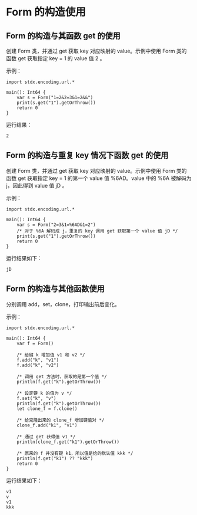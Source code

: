 # Form 的构造使用

## Form 的构造与其函数 get 的使用

创建 Form 类，并通过 get 获取 key 对应映射的 value。示例中使用 Form 类的函数 get 获取指定 key = 1 的 value 值 2 。

示例：

<!-- verify -->
```cangjie
import stdx.encoding.url.*

main(): Int64 {
    var s = Form("1=2&2=3&1=2&&")
    print(s.get("1").getOrThrow())
    return 0
}
```

运行结果：

```text
2
```

## Form 的构造与重复 key 情况下函数 get 的使用

创建 Form 类，并通过 get 获取 key 对应映射的 value。示例中使用 Form 类的函数 get 获取指定 key = 1 的第一个 value 值 %6AD。value 中的 %6A 被解码为 j，因此得到 value 值 jD 。

示例：

<!-- verify -->
```cangjie
import stdx.encoding.url.*

main(): Int64 {
    var s = Form("2=3&1=%6AD&1=2")
    /* 对于 %6A 解码成 j，重复的 key 调用 get 获取第一个 value 值 jD */
    print(s.get("1").getOrThrow())
    return 0
}
```

运行结果如下：

```text
jD
```

## Form 的构造与其他函数使用

分别调用 add，set，clone，打印输出前后变化。

示例：

<!-- verify -->
```cangjie
import stdx.encoding.url.*

main(): Int64 {
    var f = Form()

    /* 给键 k 增加值 v1 和 v2 */
    f.add("k", "v1")
    f.add("k", "v2")

    /* 调用 get 方法时，获取的是第一个值 */
    println(f.get("k").getOrThrow())

    /* 设定键 k 的值为 v */
    f.set("k", "v")
    println(f.get("k").getOrThrow())
    let clone_f = f.clone()

    /* 给克隆出来的 clone_f 增加键值对 */
    clone_f.add("k1", "v1")

    /* 通过 get 获得值 v1 */
    println(clone_f.get("k1").getOrThrow())

    /* 原来的 f 并没有键 k1，所以值是给的默认值 kkk */
    println(f.get("k1") ?? "kkk")
    return 0
}
```

运行结果如下：

```text
v1
v
v1
kkk
```
